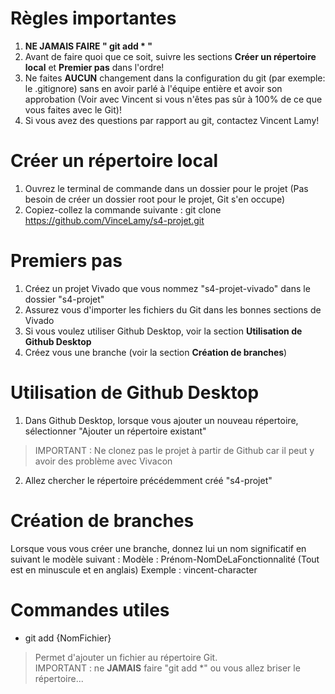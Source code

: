 # Règles importantes
1. **NE JAMAIS FAIRE " git add * "**
2. Avant de faire quoi que ce soit, suivre les sections **Créer un répertoire local** et **Premier pas** dans l'ordre!
3. Ne faites **AUCUN** changement dans la configuration du git (par exemple: le .gitignore) sans en avoir parlé à l'équipe entière et avoir son approbation (Voir avec Vincent si vous n'êtes pas sûr à 100% de ce que vous faites avec le Git)!
6. Si vous avez des questions par rapport au git, contactez Vincent Lamy!

# Créer un répertoire local
1. Ouvrez le terminal de commande dans un dossier pour le projet (Pas besoin de créer un dossier root pour le projet, Git s'en occupe)
2. Copiez-collez la commande suivante : git clone https://github.com/VinceLamy/s4-projet.git

# Premiers pas
1. Créez un projet Vivado que vous nommez "s4-projet-vivado" dans le dossier "s4-projet"
2. Assurez vous d'importer les fichiers du Git dans les bonnes sections de Vivado
3. Si vous voulez utiliser Github Desktop, voir la section **Utilisation de Github Desktop**
4. Créez vous une branche (voir la section **Création de branches**)

# Utilisation de Github Desktop
1. Dans Github Desktop, lorsque vous ajouter un nouveau répertoire, sélectionner "Ajouter un répertoire existant"
> IMPORTANT : Ne clonez pas le projet à partir de Github car il peut y avoir des problème avec Vivacon
2. Allez chercher le répertoire précédemment créé "s4-projet"

# Création de branches
Lorsque vous vous créer une branche, donnez lui un nom significatif en suivant le modèle suivant :
Modèle : Prénom-NomDeLaFonctionnalité (Tout est en minuscule et en anglais)
Exemple : vincent-character

# Commandes utiles

- git add {NomFichier}

> Permet d'ajouter un fichier au répertoire Git.\
> IMPORTANT : ne **JAMAIS** faire "git add *" ou vous allez briser le répertoire...
